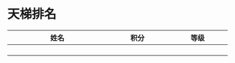 # 天梯排名

| 姓名<img width=200/> | 积分<img width=100/> | 等级<img width=100/> |
| -------------------- | -------------------- | -------------------- |
|                      |                      |                      |
|                      |                      |                      |
|                      |                      |                      |
|                      |                      |                      |

